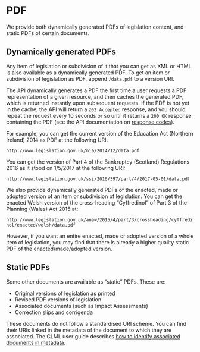# PDF

We provide both dynamically generated PDFs of legislation content, and static PDFs of certain documents.

## Dynamically generated PDFs

Any item of legislation or subdivision of it that you can get as XML or HTML is also available as a dynamically generated PDF. To get an item or subdivision of legislation as PDF, append `/data.pdf` to a version URI.

The API dynamically generates a PDF the first time a user requests a PDF representation of a given resource, and then caches the generated PDF, which is returned instantly upon subsequent requests. If the PDF is not yet in the cache, the API will return a `202 Accepted` response, and you should repeat the request every 10 seconds or so until it returns a `200 OK` response containing the PDF (see the API documentation on [response codes](../api/overview.md#response-codes)).

For example, you can get the current version of the Education Act (Northern Ireland) 2014 as PDF at the following URI:

`http://www.legislation.gov.uk/nia/2014/12/data.pdf`

You can get the version of Part 4 of the Bankruptcy (Scotland) Regulations 2016 as it stood on 1/5/2017 at the following URI:

`http://www.legislation.gov.uk/ssi/2016/397/part/4/2017-05-01/data.pdf`

We also provide dynamically generated PDFs of the enacted, made or adopted version of an item or subdivision of legislation. You can get the enacted Welsh version of the cross-heading “Cyffredinol” of Part 3 of the Planning (Wales) Act 2015 at:

`http://www.legislation.gov.uk/anaw/2015/4/part/3/crossheading/cyffredinol/enacted/welsh/data.pdf`

However, if you want an entire enacted, made or adopted version of a whole item of legislation, you may find that there is already a higher quality static PDF of the enacted/made/adopted version.

## Static PDFs

Some other documents are available as “static” PDFs. These are:

 * Original versions of legislation as printed
 * Revised PDF versions of legislation
 * Associated documents (such as Impact Assessments)
 * Correction slips and corrigenda

These documents do not follow a standardised URI scheme. You can find their URIs linked in the metadata of the document to which they are associated. The CLML user guide describes [how to identify associated documents in metadata](https://legislation.github.io/clml-schema/userguide.html#associated-documents-and-alternative-representations).

